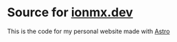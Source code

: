 # Source for [ionmx.dev](https://ionmx.dev)

This is the code for my personal website made with [Astro](https://astro.build)

